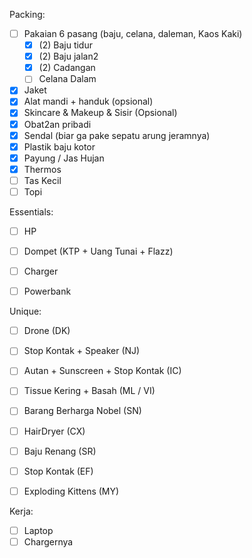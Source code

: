 Packing:
- [ ] Pakaian 6 pasang (baju, celana, daleman, Kaos Kaki)
	 - [x] (2) Baju tidur
	 - [x] (2) Baju jalan2 
	 - [x] (2) Cadangan
	 - [ ] Celana Dalam
- [x] Jaket 
- [x] Alat mandi + handuk (opsional)
- [x] Skincare & Makeup & Sisir (Opsional)    
- [x] Obat2an pribadi
- [x] Sendal (biar ga pake sepatu arung jeramnya)
- [x] Plastik baju kotor
- [x] Payung / Jas Hujan
- [x] Thermos
- [ ] Tas Kecil
- [ ] Topi

Essentials:
- [ ] HP
- [ ] Dompet (KTP + Uang Tunai + Flazz)
- [ ] Charger
- [ ] Powerbank


Unique:
- [ ] Drone (DK)
- [ ] Stop Kontak + Speaker (NJ)
- [ ] Autan + Sunscreen + Stop Kontak (IC)
- [ ] Tissue Kering + Basah (ML / VI)
- [ ] Barang Berharga Nobel (SN)
- [ ] HairDryer (CX)
- [ ] Baju Renang (SR)
- [ ] Stop Kontak (EF)
- [ ] Exploding Kittens (MY)


Kerja:
- [ ] Laptop
- [ ] Chargernya